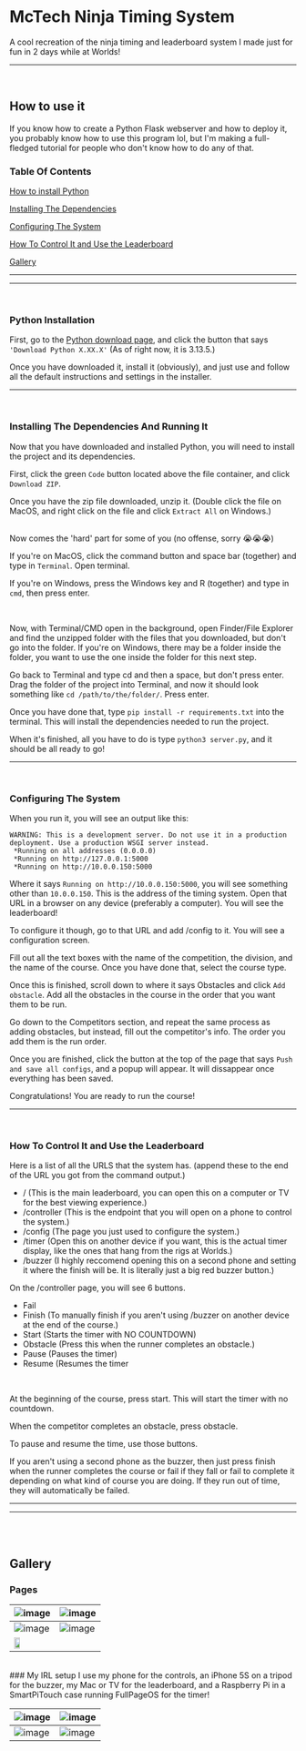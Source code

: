 # McTech Ninja Timing System
A cool recreation of the ninja timing and leaderboard system I made just for fun in 2 days while at Worlds!
____
<br />

## How to use it

If you know how to create a Python Flask webserver and how to deploy it, you probably know how to use this program lol, but I'm making a full-fledged tutorial for people who don't know how to do any of that.

### Table Of Contents
[How to install Python](#python-installation)

[Installing The Dependencies](#installing-the-dependencies-and-running-it)

[Configuring The System](#configuring-the-system)

[How To Control It and Use the Leaderboard](#how-to-control-it-and-use-the-leaderboard)

[Gallery](#gallery)
____
____
<br />

### Python Installation

First, go to the [Python download page](https://python.org/downloads), and click the button that says `'Download Python X.XX.X'` (As of right now, it is 3.13.5.)

Once you have downloaded it, install it (obviously), and just use and follow all the default instructions and settings in the installer.
____
<br />

### Installing The Dependencies And Running It

Now that you have downloaded and installed Python, you will need to install the project and its dependencies.

First, click the green `Code` button located above the file container, and click `Download ZIP`.

Once you have the zip file downloaded, unzip it. (Double click the file on MacOS, and right click on the file and click `Extract All` on Windows.)

<br />
Now comes the 'hard' part for some of you (no offense, sorry 😭😭😭)

If you're on MacOS, click the command button and space bar (together) and type in `Terminal`. Open terminal.

If you're on Windows, press the Windows key and R (together) and type in `cmd`, then press enter.

<br />

Now, with Terminal/CMD open in the background, open Finder/File Explorer and find the unzipped folder with the files that you downloaded, but don't go into the folder. If you're on Windows, there may be a folder inside the folder, you want to use the one inside the folder for this next step.

Go back to Terminal and type cd and then a space, but don't press enter. Drag the folder of the project into Terminal, and now it should look something like `cd /path/to/the/folder/`. Press enter.

Once you have done that, type `pip install -r requirements.txt` into the terminal. This will install the dependencies needed to run the project.

When it's finished, all you have to do is type `python3 server.py`, and it should be all ready to go!
____
<br />

### Configuring The System

When you run it, you will see an output like this:

```
WARNING: This is a development server. Do not use it in a production deployment. Use a production WSGI server instead.
 *Running on all addresses (0.0.0.0)
 *Running on http://127.0.0.1:5000
 *Running on http://10.0.0.150:5000
```

Where it says `Running on http://10.0.0.150:5000`, you will see something other than `10.0.0.150`. This is the address of the timing system. Open that URL in a browser on any device (preferably a computer). You will see the leaderboard!

To configure it though, go to that URL and add /config to it. You will see a configuration screen.

Fill out all the text boxes with the name of the competition, the division, and the name of the course. Once you have done that, select the course type.

Once this is finished, scroll down to where it says Obstacles and click `Add obstacle`. Add all the obstacles in the course in the order that you want them to be run.

Go down to the Competitors section, and repeat the same process as adding obstacles, but instead, fill out the competitor's info. The order you add them is the run order.

Once you are finished, click the button at the top of the page that says `Push and save all configs`, and a popup will appear. It will dissappear once everything has been saved.

Congratulations! You are ready to run the course!
____
<br />

### How To Control It and Use the Leaderboard

Here is a list of all the URLS that the system has. (append these to the end of the URL you got from the command output.)

* / (This is the main leaderboard, you can open this on a computer or TV for the best viewing experience.)
* /controller (This is the endpoint that you will open on a phone to control the system.)
* /config (The page you just used to configure the system.)
* /timer (Open this on another device if you want, this is the actual timer display, like the ones that hang from the rigs at Worlds.)
* /buzzer (I highly reccomend opening this on a second phone and setting it where the finish will be. It is literally just a big red buzzer button.)

On the /controller page, you will see 6 buttons.
* Fail
* Finish (To manually finish if you aren't using /buzzer on another device at the end of the course.)
* Start (Starts the timer with NO COUNTDOWN)
* Obstacle (Press this when the runner completes an obstacle.)
* Pause (Pauses the timer)
* Resume (Resumes the timer

<br />

At the beginning of the course, press start. This will start the timer with no countdown.

When the competitor completes an obstacle, press obstacle.

To pause and resume the time, use those buttons.

If you aren't using a second phone as the buzzer, then just press finish when the runner completes the course or fail if they fall or fail to complete it depending on what kind of course you are doing. If they run out of time, they will automatically be failed.
____
____
<br />
<br />

## Gallery

### Pages
| ![image](https://github.com/user-attachments/assets/be5fd056-d5a4-4b2e-9960-75fe589cc07a) | ![image](https://github.com/user-attachments/assets/b6de2ab6-68da-418a-a330-9144c21bb47d) |
|----|----|
| ![image](https://github.com/user-attachments/assets/dc612f56-af8d-4c59-aa7f-c1ebdc6d47e8) | ![image](https://github.com/user-attachments/assets/c4d185b7-973a-4800-b1f2-e2fa94b854c8) |
| <img src="https://github.com/user-attachments/assets/43798f5d-3cfa-455b-b0c0-51025e6bb351" width=40% height=40%> |

<br />
### My IRL setup
I use my phone for the controls, an iPhone 5S on a tripod for the buzzer, my Mac or TV for the leaderboard, and a Raspberry Pi in a SmartPiTouch case running FullPageOS for the timer!

| ![image](https://github.com/user-attachments/assets/44cb5b80-f789-4601-9180-40b722ef59f1) | ![image](https://github.com/user-attachments/assets/3afc8029-fb0c-4242-af63-bb3d8519d4be) |
|----|----|
| ![image](https://github.com/user-attachments/assets/879737fb-099e-420a-9756-3f20de9e4b35) | ![image](https://github.com/user-attachments/assets/42702e2c-0f98-4755-8ba1-f82bbc75d89e) |
